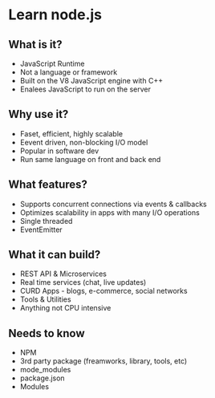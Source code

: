 # Learn node.js

## What is it?
* JavaScript Runtime
* Not a language or framework
* Built on the V8 JavaScript engine with C++
* Enalees JavaScript to run on the server
## Why use it?
* Faset, efficient, highly scalable
* Eevent driven, non-blocking I/O model
* Popular in software dev
* Run same language on front and back end
## What features?
* Supports concurrent connections via events & callbacks
* Optimizes scalability in apps with many I/O operations
* Single threaded
* EventEmitter

## What it can build?
* REST API & Microservices
* Real time services (chat, live updates)
* CURD Apps - blogs, e-commerce, social networks 
* Tools & Utilities
* Anything not CPU intensive

## Needs to know
* NPM
* 3rd party package (freamworks, library, tools, etc)
* mode_modules
* package.json
* Modules


